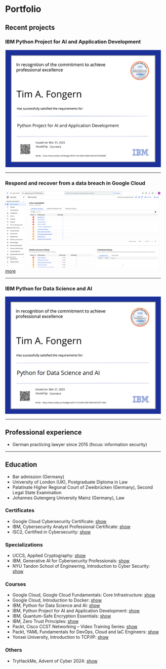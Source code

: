 # Portfolio

## Recent projects

### IBM Python Project for AI and Application Development
![Certificate](https://github.com/january1073/portfolio/blob/main/ibm_python_for_ai.png)

---

### Respond and recover from a data breach in Google Cloud
![Screenshot](https://github.com/january1073/portfolio/blob/main/google/google_cloud_cybersecurity/capstone/1_findings_category.png)
<a href="https://github.com/january1073/portfolio/tree/main/google/google_cloud_cybersecurity/capstone/README.md">more</a>

---

### IBM Python for Data Science and AI
![Certificate](https://github.com/january1073/portfolio/blob/main/ibm_python_data_science_ai.png)

---

## Professional experience

- German practicing lawyer since 2015 (focus: information security)

---

## Education

- Bar admission (Germany)
- University of London (UK), Postgraduate Diploma in Law
- Palatinate Higher Regional Court of Zweibrücken (Germany), Second Legal State Examination
- Johannes Gutengerg University Mainz (Germany), Law

### Certificates

- Google Cloud Cybersecurity Certificate: <a href="https://www.credly.com/badges/8354ef22-6812-422d-80d2-9c62951ed9db/public_url">show</a>
- IBM, Cybersecurity Analyst Professional Certificate: <a href="https://github.com/january1073/portfolio/blob/main/ibm/ibm_cybersecurity_analyst.pdf">show</a>
- ISC2, Certified in Cybersecurity: <a href="https://github.com/january1073/portfolio/blob/main/isc2/isc2_cc.pdf">show</a>

### Specializations

- UCCS, Applied Cryptography: <a href="https://github.com/january1073/portfolio/blob/main/uccs/uccs_applied_cryptography.pdf">show</a>
- IBM, Generative AI for Cybersecurity Professionals: <a href="https://github.com/january1073/portfolio/blob/main/ibm/ibm_genai_for_cybersecurity.pdf">show</a>
- NYU Tandon School of Engineering, Introduction to Cyber Security: <a href="https://github.com/january1073/portfolio/blob/main/nyu/nyu_intro_cyber_security.pdf">show</a>

### Courses

- Google Cloud, Google Cloud Fundamentals: Core Infrastructure: <a href="https://github.com/january1073/portfolio/blob/main/google/google_cloud_fundamentals.pdf">show</a>
- Google Cloud, Introduction to Docker: <a href="https://github.com/january1073/portfolio/blob/main/google/google_intro_docker.pdf">show</a>
- IBM, Python for Data Science and AI: <a href="https://github.com/january1073/portfolio/blob/main/ibm/ibm_python_data_science_ai.pdf">show</a>
- IBM, Python Project for AI and Application Development: <a href="https://github.com/january1073/portfolio/blob/main/ibm/ibm_python_for_ai.pdf">show</a>
- IBM, Quantum-Safe Encryption Essentials: <a href="https://github.com/january1073/portfolio/blob/main/ibm/ibm_quantum-safe.pdf">show</a>
- IBM, Zero Trust Principles: <a href="https://github.com/january1073/portfolio/blob/main/ibm/ibm_zero_trust.pdf">show</a>
- Packt, Cisco CCST Networking &ndash; Video Training Series: <a href="https://github.com/january1073/portfolio/blob/main/packt/packt_cisco_ccst_video_training.pdf">show</a>
- Packt, YAML Fundamentals for DevOps, Cloud and IaC Engineers: <a href="https://github.com/january1073/portfolio/blob/main/packt/packt_yaml_fundamentals.pdf">show</a>
- Yonsei University, Introduction to TCP/IP: <a href="https://github.com/january1073/portfolio/blob/main/yonsei/yonsei_intro_tcp_ip.pdf">show</a>

### Others

- TryHackMe, Advent of Cyber 2024: <a href="https://github.com/january1073/portfolio/blob/main/thm/thm_aoc24.pdf">show</a>
